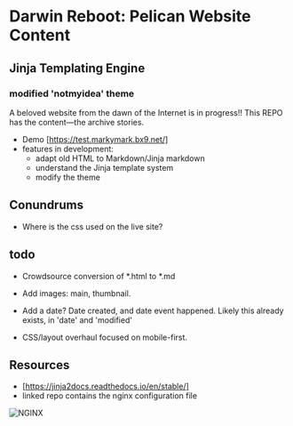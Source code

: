 # Darwin Reboot: Pelican Website Content
## Jinja Templating Engine
### modified 'notmyidea' theme

A beloved website from the dawn of the Internet is in progress!! This REPO has the content&mdash;the archive stories.

- Demo [https://test.markymark.bx9.net/]
- features in development: 
    - adapt old HTML to Markdown/Jinja markdown
    - understand the Jinja template system
    - modify the theme

## Conundrums
-  Where is the css used on the live site?

## todo
- Crowdsource conversion of *.html to *.md
- Add images: main, thumbnail.
- Add a date? Date created, and date event happened. Likely this already exists, in 'date' and 'modified'

-  CSS/layout overhaul focused on mobile-first.

## Resources 
- [https://jinja2docs.readthedocs.io/en/stable/]
- linked repo contains the nginx configuration file

![NGINX](https://media-exp1.licdn.com/dms/image/C4E0BAQFVNia9avQ6aQ/company-logo_100_100/0/1570661875266?e=1647475200&v=beta&t=rrWSR14vAy4qmIVQ5jxDunmcps9pORw00rJliW7Ic9A)
